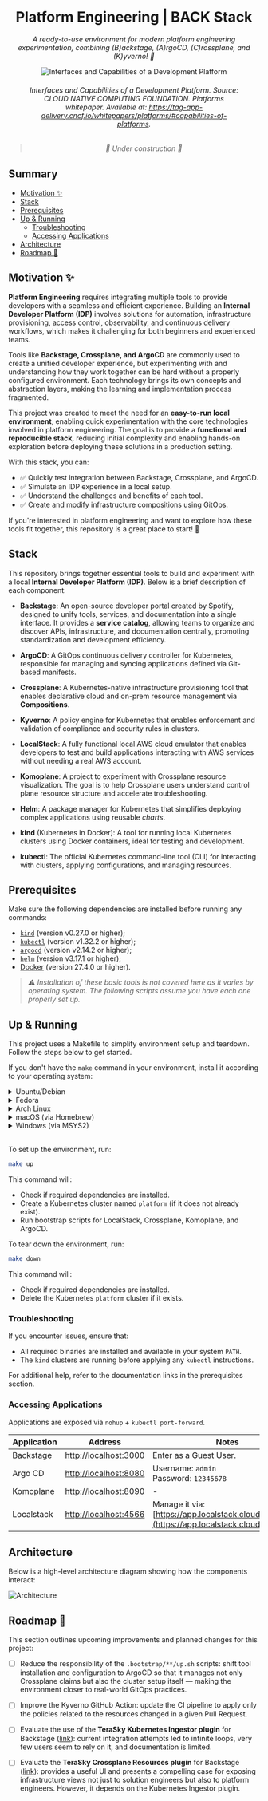 <div align="center">

<h1>Platform Engineering | BACK Stack</h1>

_A ready-to-use environment for modern platform engineering experimentation, combining (B)ackstage, (A)rgoCD, (C)rossplane, and (K)yverno! 🚀_

<figure>
  <img src="./.docs/cover.png" alt="Interfaces and Capabilities of a Development Platform">
  <figcaption>
    <h6>
      <i>
        Interfaces and Capabilities of a Development Platform. Source: CLOUD NATIVE COMPUTING FOUNDATION. Platforms whitepaper. Available at: <a target="_blank" href="https://tag-app-delivery.cncf.io/whitepapers/platforms/#capabilities-of-platforms">https://tag-app-delivery.cncf.io/whitepapers/platforms/#capabilities-of-platforms</a>.
      </i>
    </h6>
  </figcaption>
</figure>

> _🚧 Under construction 🚧_

</div>

## Summary

- [Motivation ✨](#motivation-)
- [Stack](#stack)
- [Prerequisites](#prerequisites)
- [Up \& Running](#up--running)
  - [Troubleshooting](#troubleshooting)
  - [Accessing Applications](#accessing-applications)
- [Architecture](#architecture)
- [Roadmap 🚧](#roadmap-)

## Motivation ✨

**Platform Engineering** requires integrating multiple tools to provide developers with a seamless and efficient experience. Building an **Internal Developer Platform (IDP)** involves solutions for automation, infrastructure provisioning, access control, observability, and continuous delivery workflows, which makes it challenging for both beginners and experienced teams.

Tools like **Backstage, Crossplane, and ArgoCD** are commonly used to create a unified developer experience, but experimenting with and understanding how they work together can be hard without a properly configured environment. Each technology brings its own concepts and abstraction layers, making the learning and implementation process fragmented.

This project was created to meet the need for an **easy-to-run local environment**, enabling quick experimentation with the core technologies involved in platform engineering. The goal is to provide a **functional and reproducible stack**, reducing initial complexity and enabling hands-on exploration before deploying these solutions in a production setting.

With this stack, you can:

- ✅ Quickly test integration between Backstage, Crossplane, and ArgoCD.
- ✅ Simulate an IDP experience in a local setup.
- ✅ Understand the challenges and benefits of each tool.
- ✅ Create and modify infrastructure compositions using GitOps.

If you're interested in platform engineering and want to explore how these tools fit together, this repository is a great place to start! 🚀

## Stack

This repository brings together essential tools to build and experiment with a local **Internal Developer Platform (IDP)**. Below is a brief description of each component:

- **Backstage**: An open-source developer portal created by Spotify, designed to unify tools, services, and documentation into a single interface. It provides a **service catalog**, allowing teams to organize and discover APIs, infrastructure, and documentation centrally, promoting standardization and development efficiency.

- **ArgoCD**: A GitOps continuous delivery controller for Kubernetes, responsible for managing and syncing applications defined via Git-based manifests.

- **Crossplane**: A Kubernetes-native infrastructure provisioning tool that enables declarative cloud and on-prem resource management via **Compositions**.

- **Kyverno**: A policy engine for Kubernetes that enables enforcement and validation of compliance and security rules in clusters.

- **LocalStack**: A fully functional local AWS cloud emulator that enables developers to test and build applications interacting with AWS services without needing a real AWS account.

- **Komoplane**: A project to experiment with Crossplane resource visualization. The goal is to help Crossplane users understand control plane resource structure and accelerate troubleshooting.

- **Helm**: A package manager for Kubernetes that simplifies deploying complex applications using reusable _charts_.

- **kind** (Kubernetes in Docker): A tool for running local Kubernetes clusters using Docker containers, ideal for testing and development.

- **kubectl**: The official Kubernetes command-line tool (CLI) for interacting with clusters, applying configurations, and managing resources.

## Prerequisites

Make sure the following dependencies are installed before running any commands:

- [`kind`](https://kind.sigs.k8s.io/docs/user/quick-start/) (version v0.27.0 or higher);
- [`kubectl`](https://kubernetes.io/docs/tasks/tools/) (version v1.32.2 or higher);
- [`argocd`](https://argo-cd.readthedocs.io/en/stable/cli_installation/) (version v2.14.2 or higher);
- [`helm`](https://helm.sh/docs/intro/install/) (version v3.17.1 or higher);
- [Docker](https://docs.docker.com/engine/install/) (version 27.4.0 or higher).

> _⚠️ Installation of these basic tools is not covered here as it varies by operating system. The following scripts assume you have each one properly set up._

## Up & Running

This project uses a Makefile to simplify environment setup and teardown. Follow the steps below to get started.

If you don't have the `make` command in your environment, install it according to your operating system:

<details>
  <summary>Ubuntu/Debian</summary>

```sh
sudo apt update && sudo apt install -y make
```

Verify installation:

```sh
make --version
```

Install build tools if needed:

```sh
sudo apt update && sudo apt install -y build-essential
```

</details>

<details>
  <summary>Fedora</summary>

```sh
sudo dnf install -y make
```

Verify installation:

```sh
make --version
```

Install build tools if needed:

```sh
sudo dnf groupinstall -y "Development Tools"
```

</details>

<details>
  <summary>Arch Linux</summary>

```sh
sudo pacman -Syu make
```

Verify installation:

```sh
make --version
```

Install build tools if needed:

```sh
sudo pacman -Syu base-devel
```

</details>

<details>
  <summary>macOS (via Homebrew)</summary>

```sh
brew install make
```

Verify installation:

```sh
make --version
```

Install Xcode development tools if needed:

```sh
xcode-select --install
```

</details>

<details>
  <summary>Windows (via MSYS2)</summary>

1. Download and install [MSYS2](https://www.msys2.org/).
2. Open the MSYS2 terminal and run:

```sh
pacman -S make
```

Verify installation:

```sh
make --version
```

For a complete development environment:

```sh
pacman -S base-devel
```

</details>

<br/>

To set up the environment, run:

```sh
make up
```

This command will:

- Check if required dependencies are installed.
- Create a Kubernetes cluster named `platform` (if it does not already exist).
- Run bootstrap scripts for LocalStack, Crossplane, Komoplane, and ArgoCD.

To tear down the environment, run:

```sh
make down
```

This command will:

- Check if required dependencies are installed.
- Delete the Kubernetes `platform` cluster if it exists.

### Troubleshooting

If you encounter issues, ensure that:

- All required binaries are installed and available in your system `PATH`.
- The `kind` clusters are running before applying any `kubectl` instructions.

For additional help, refer to the documentation links in the prerequisites section.

### Accessing Applications

Applications are exposed via `nohup` + `kubectl port-forward`.

| Application | Address                                        | Notes                                                                                           |
| ----------- | ---------------------------------------------- | ----------------------------------------------------------------------------------------------- |
| Backstage   | [http://localhost:3000](http://localhost:3000) | Enter as a Guest User.                                                                          |
| Argo CD     | [http://localhost:8080](http://localhost:8080) | Username: `admin` <br/> Password: `12345678`                                                    |
| Komoplane   | [http://localhost:8090](http://localhost:8090) | -                                                                                               |
| Localstack  | [http://localhost:4566](http://localhost:4566) | Manage it via: [https://app.localstack.cloud/instances](https://app.localstack.cloud/instances) |

## Architecture

Below is a high-level architecture diagram showing how the components interact:

![Architecture](.docs/high-level-architecture.png)

## Roadmap 🚧

This section outlines upcoming improvements and planned changes for this project:

- [ ] Reduce the responsibility of the `.bootstrap/**/up.sh` scripts: shift tool installation and configuration to ArgoCD so that it manages not only Crossplane claims but also the cluster setup itself — making the environment closer to real-world GitOps practices.

- [ ] Improve the Kyverno GitHub Action: update the CI pipeline to apply only the policies related to the resources changed in a given Pull Request.

- [ ] Evaluate the use of the **TeraSky Kubernetes Ingestor plugin** for Backstage ([link](https://github.com/TeraSky-OSS/backstage-plugins/tree/main/plugins/kubernetes-ingestor)): current integration attempts led to infinite loops, very few users seem to rely on it, and documentation is limited.

- [ ] Evaluate the **TeraSky Crossplane Resources plugin** for Backstage ([link](https://github.com/TeraSky-OSS/backstage-plugins/tree/main/plugins/crossplane-resources)): provides a useful UI and presents a compelling case for exposing infrastructure views not just to solution engineers but also to platform engineers. However, it depends on the Kubernetes Ingestor plugin.
